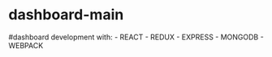 # dashboard-main

#dashboard development with:
     - REACT
     - REDUX
     - EXPRESS
     - MONGODB
     - WEBPACK
